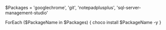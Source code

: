 $Packages = 'googlechrome', 'git', 'notepadplusplus', 'sql-server-management-studio'

ForEach ($PackageName in $Packages)
{
    choco install $PackageName -y
}